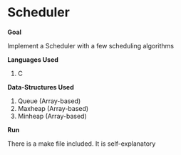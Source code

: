 # Scheduler

**Goal**

Implement a Scheduler with a few scheduling algorithms

**Languages Used**

1) C

**Data-Structures Used**

1) Queue (Array-based)
2) Maxheap (Array-based)
3) Minheap (Array-based)

**Run**

There is a make file included. It is self-explanatory

